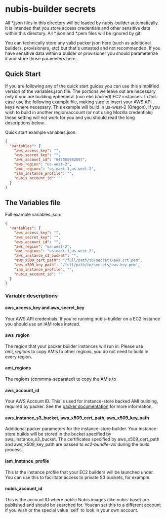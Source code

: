 # nubis-builder secrets

All *.json files in this directory will be loaded by nubis-builder
automatically. It is intended that you store access credentials and other
sensitive data within this directory. All *.json and *.pem files will be ignored
by git.

You can technically store any valid packer json here (such as additional
builders, provisioners, etc) but that's untested and not recommended. If you
have sensitive data within a builder or provisioner you should parameterize it
and store those parameters here.

## Quick Start

If you are following any of the quick start guides you can use this simplified
version of the variables.json file. The portions we leave out are necessary only
if you are building ephemeral (non ebs backed) EC2 instances. In this case use
the following example file, making sure to insert your AWS API keys where
necessary. This example will build in us-west-2 (Oregon). If you wish to build
in another region/account (or not using Mozilla credentials) these setting will
not work for you and you should read the long descriptions below.

Quick start example variables.json:

```JSON
{
  "variables": {
    "aws_access_key": "",
    "aws_secret_key": "",
    "aws_account_id": "647505682097",
    "aws_region": "us-west-2",
    "ami_regions": "us-east-1,us-west-2",
    "iam_instance_profile": "",
    "nubis_account_id": ""
  }
}
```

## The Variables file

Full example variables.json:

```JSON
{
  "variables": {
    "aws_access_key": "",
    "aws_secret_key": "",
    "aws_account_id": "",
    "aws_region": "us-west-2",
    "ami_regions": "us-east-1,us-west-2",
    "aws_instance_s3_bucket": "",
    "aws_x509_cert_path": "/full/path/to/secrets/aws.crt.pem",
    "aws_x509_key_path": "/full/path/to/secrets/aws.key.pem",
    "iam_instance_profile": "",
    "nubis_account_id": ""
  }
}
```

### Variable descriptions

#### aws_access_key and aws_secret_key

Your AWS API credentials. If you're running nubis-builder on a EC2 instance you
should use an IAM roles instead.

#### aws_region

The region that your packer builder instances will run in. Please use
*ami_regions* to copy AMIs to other regions, you do not need to build in every
region.

#### ami_regions

The regions (commma-separated) to copy the AMIs to

#### aws_account_id

Your AWS Account ID. This is used for instance-store backed AMI building,
required by packer. See the [packer documentation](https://www.packer.io/docs/builders/amazon-instance.html)
for more information.

#### aws_instance_s3_bucket, aws_x509_cert_path, aws_x509_key_path

Additional packer parameters for the instance-store builder. Your instance-store
builds will be stored in the bucket specified by aws_instance_s3_bucket. The
certificates specified by aws_x509_cert_path and aws_x509_key_path are passed to
*ec2-bundle-vol* during the build process.

#### iam_instance_profile

This is the instance profile that your EC2 builders will be launched under. You
can use this to facilitate access to private S3 buckets, for example.

#### nubis_account_id

This is the account ID where public Nubis images (like nubis-base) are published
and should be searched for. Youcan set this to a different account if you wish
or the special value 'self' to look in your own account.
